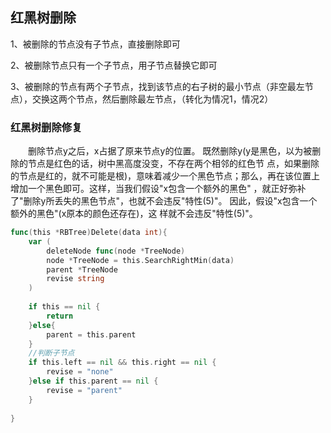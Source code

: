 ## 红黑树删除

1、被删除的节点没有子节点，直接删除即可

2、被删除节点只有一个子节点，用子节点替换它即可

3、被删除的节点有两个子节点，找到该节点的右子树的最小节点（非空最左节点），交换这两个节点，然后删除最左节点，（转化为情况1，情况2）

### 红黑树删除修复

&emsp;&emsp;删除节点y之后，x占据了原来节点y的位置。 既然删除y(y是黑色，以为被删除的节点是红色的话，树中黑高度没变，不存在两个相邻的红色节
点，如果删除的节点是红的，就不可能是根)，意味着减少一个黑色节点；那么，再在该位置上增加一个黑色即可。这样，当我们假设"x包含一个额外的黑色"
，就正好弥补了"删除y所丢失的黑色节点"，也就不会违反"特性(5)"。 因此，假设"x包含一个额外的黑色"(x原本的颜色还存在)，这
样就不会违反"特性(5)"。

```go
func(this *RBTree)Delete(data int){
	var (
		deleteNode func(node *TreeNode)
		node *TreeNode = this.SearchRightMin(data)
		parent *TreeNode
		revise string
	)
	
	if this == nil {
		return
	}else{
		parent = this.parent
	}
	//判断子节点
	if this.left == nil && this.right == nil {
		revise = "none"
	}else if this.parent == nil {
		revise = "parent"
	}
	
}
```
